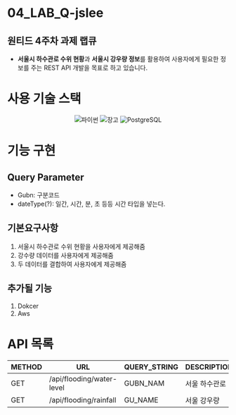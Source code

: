 # 04_LAB_Q-jslee

## 원티드 4주차 과제 랩큐

- **서울시 하수관로 수위 현황**과 **서울시 강우량 정보**를 활용하여 사용자에게 필요한 정보를 주는 REST API 개발을 목표로 하고 있습니다.

# 사용 기술 스택

<div align="center">
    <img src="https://img.shields.io/badge/Python-3776AB?style=for-the-badge&logo=Python&logoColor=white" alt="파이썬" />
    <img src="https://img.shields.io/badge/Django-092E20?style=for-the-badge&logo=Django&logoColor=white" alt="장고" />
    <img src="https://img.shields.io/badge/PostgreSQL-4169E1?style=for-the-badge&logo=Postgresql&logoColor=white" alt="PostgreSQL" />
</div>

# 기능 구현

## Query Parameter

- Gubn: 구분코드
- dateType(?): 일간, 시간, 분, 초 등등 시간 타입을 넣는다.

## 기본요구사항

1. 서울시 하수관로 수위 현황을 사용자에게 제공해줌
2. 강수량 데이터를 사용자에게 제공해줌
3. 두 데이터를 결합하여 사용자에게 제공해줌

## 추가될 기능

1. Dokcer
2. Aws

# API 목록

| METHOD | URL                       | QUERY_STRING | DESCRIPTION |
|--------|---------------------------|--------------|-------------|
| GET    | /api/flooding/water-level | GUBN_NAM     | 서울 하수관로     |
| GET    | /api/flooding/rainfall    | GU_NAME      | 서울 강우량      |
